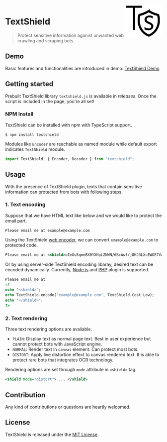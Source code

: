 <img src="icon.png" align="right" />

# TextShield

> Protect sensitive information aganist unwanted web crawling and scraping bots.

## Demo

Basic features and functionalities are introduced in demo:
[TextShield Demo](https://agemor.github.io/textshield/)

## Getting started

Prebuilt TextShield library `textshield.js` is available in _releases_. Once the script is included in the page, you're all set!

### NPM Install

TextShield can be installed with npm with TypeScript support.

```
$ npm install textshield
```

Modules like `Encoder` are reachable as named module while default export indicates `TextShield` module.

```javascript
import TextShield, { Encoder, Decoder } from "textshield";
```

## Usage

With the presence of TextShield plugin, texts that contain sensitive information can protected from bots with following steps.

### 1. Text encoding

Suppose that we have HTML text like below and we would like to protect the email part.

```
Please email me at example@example.com
```

Using the TextShield [web encoder](https://agemor.github.io/textshield/), we can convert `example@example.com` to protected code.

```xml
Please email me at <shield>oIeOu5qmeBX0YXHpLZNWN/6BcAwf/j8KJ3LXcEWOE7VacvgSGOsskNLrALw=XU1QHTg0PHA9OgQ=AVkQYQYmAg==</shield>
```

Or by using server-side TextShield encoding libaray, desired text can be encoded dynamically. Currently, [Node.js](https://github.com/agemor/textshield-node/) and [PHP](https://agemor.github.io/textshield-php) plugin is supported.

```php
Please email me at
<?
echo "<shield>";
echo TextShield.encode("example@example.com", TextShield.Cost.Low);
echo "</shield>";
?>
```

### 2. Text rendering

Three text rendering options are available.

- `PLAIN`: Display text as normal page text. Best in user experience but cannot protect bots with JavaScript engine.
- `NORMAL`: Render text in `canvas` element. Can protect most bots.
- `DISTORT`: Apply live distortion effect to canvas rendered text. It is able to protect rare bots that integrates OCR technology.

Rendering options are set through `mode` attribute in `<shield>` tag.

```xml
<shield mode="distort"> ... </shield>
```

## Contribution

Any kind of contributions or questions are heartly welcomed.

## License

TextShield is released under the [MIT License](http://opensource.org/licenses/MIT).

